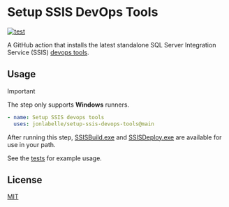 # Setup SSIS DevOps Tools

[![test](https://github.com/jonlabelle/setup-ssis-devops-tools/actions/workflows/test.yml/badge.svg)](https://github.com/jonlabelle/setup-ssis-devops-tools/actions/workflows/test.yml)

A GitHub action that installs the latest standalone SQL Server Integration Service (SSIS) [devops tools](https://learn.microsoft.com/en-us/sql/integration-services/devops/ssis-devops-standalone).

## Usage

> [!IMPORTANT]
> The step only supports **Windows** runners.

```yaml
- name: Setup SSIS devops tools
  uses: jonlabelle/setup-ssis-devops-tools@main
```

After running this step, [SSISBuild.exe](https://learn.microsoft.com/en-us/sql/integration-services/devops/ssis-devops-standalone#ssisbuildexe) and [SSISDeploy.exe](https://learn.microsoft.com/en-us/sql/integration-services/devops/ssis-devops-standalone#ssisdeployexe) are available for use in your path.

See the [tests](https://github.com/jonlabelle/setup-ssis-devops-tools/blob/main/.github/workflows/test.yml) for example usage.

## License

[MIT](LICENSE)
